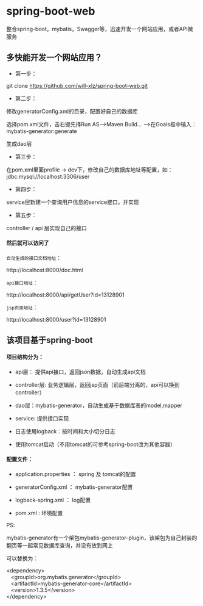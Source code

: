 # spring-boot-web
整合spring-boot，mybatis，Swagger等，迅速开发一个网站应用，或者API微服务


多快能开发一个网站应用？
----

* 第一步：<br>

git clone https://github.com/will-xlz/spring-boot-web.git

* 第二步：<br>

修改generatorConfig.xml的目录，配置好自己的数据库

选择pom.xml文件，击右键先择Run AS——>Maven Build… ——>在Goals框中输入：mybatis-generator:generate

生成dao层

* 第三步：<br>

在pom.xml里面profile -> dev下，修改自己的数据库地址等配置，如：jdbc:mysql://localhost:3306/user

* 第四步：<br>

service层新建一个查询用户信息的service接口，并实现

* 第五步：<br>

controller / api 层实现自己的接口

#### 然后就可以访问了<br>

`自动生成的接口文档地址`：<br>

http://localhost:8000/doc.html

`api接口地址`：<br>

http://localhost:8000/api/getUser?id=13128901

`jsp页面地址`：<br>

http://localhost:8000/user?id=13128901


该项目基于spring-boot
------

#### 项目结构分为：<br>

* api层： 提供api接口，返回json数据，自动生成api文档<br>

* controller层: 业务逻辑层，返回jsp页面（前后端分离的，api可以换到controller）<br>

* dao层：mybatis-generator，自动生成基于数据库表的model,mapper<br>

* service: 提供接口实现<br>

* 日志使用logback：按时间和大小切分日志<br>

* 使用tomcat启动（不用tomcat的可参考spring-boot改为其他容器）<br>

#### 配置文件：<br>

* application.properties ： spring 及 tomcat的配置<br>

* generatorConfig.xml ： mybatis-generator配置<br>

* logback-spring.xml ： log配置<br>

* pom.xml : 环境配置<br>

PS:<br>

mybatis-generator有一个架包mybatis-generator-plugin，该架包为自己封装的翻页等一起常见数据库查询，并没有放到网上<br>

可以替换为：<br>

\<dependency\><br>
   \<groupId>org.mybatis.generator\</groupId><br>
   \<artifactId>mybatis-generator-core\</artifactId><br>
   \<version>1.3.5\</version><br>
\</dependency>
